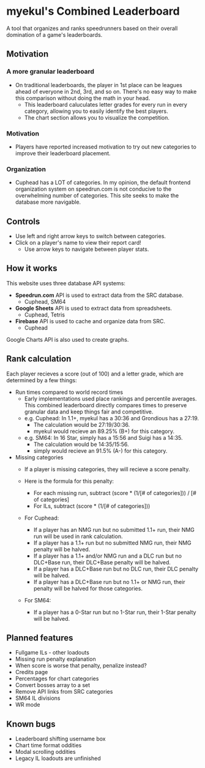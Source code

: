 # myekul's Combined Leaderboard
A tool that organizes and ranks speedrunners based on their overall domination of a game's leaderboards.

## Motivation
### A more granular leaderboard
- On traditional leaderboards, the player in 1st place can be leagues ahead of everyone in 2nd, 3rd, and so on. There's no easy way to make this comparison without doing the math in your head.
    - This leaderboard caluculates letter grades for every run in every category, allowing you to easily identify the best players.
    - The chart section allows you to visualize the competition.
### Motivation
- Players have reported increased motivation to try out new categories to improve their leaderboard placement.
### Organization
- Cuphead has a LOT of categories. In my opinion, the default frontend organization system on speedrun.com is not conducive to the overwhelming number of categories. This site seeks to make the database more navigable.

## Controls
- Use left and right arrow keys to switch between categories.
- Click on a player's name to view their report card!
    - Use arrow keys to navigate between player stats.

## How it works
This website uses three database API systems:
- **Speedrun.com** API is used to extract data from the SRC database.
    - Cuphead, SM64
- **Google Sheets** API is used to extract data from spreadsheets.
    - Cuphead, Tetris
- **Firebase** API is used to cache and organize data from SRC.
    - Cuphead

Google Charts API is also used to create graphs.

## Rank calculation
Each player recieves a score (out of 100) and a letter grade, which are determined by a few things:
- Run times compared to world record times
    - Early implementations used place rankings and percentile averages. This combined leaderboard directly compares times to preserve granular data and keep things fair and competitive.
    - e.g. Cuphead: In 1.1+, myekul has a 30:36 and Grondious has a 27:19.
        - The calculation would be 27:19/30:36.
        - myekul would recieve an 89.25% (B+) for this category.
    - e.g. SM64: In 16 Star, simply has a 15:56 and Suigi has a 14:35.
        - The calculation would be 14:35/15:56.
        - simply would recieve an 91.5% (A-) for this category.
- Missing categories
    - If a player is missing categories, they will recieve a score penalty.
    - Here is the formula for this penalty:
        - For each missing run, subtract (score * (1/[# of categories])) / [# of categories]
        - For ILs, subtract (score * (1/[# of categories]))
    
    - For Cuphead:
        - If a player has an NMG run but no submitted 1.1+ run, their NMG run will be used in rank calculation.
        - If a player has a 1.1+ run but no submitted NMG run, their NMG penalty will be halved.
        - If a player has a 1.1+ and/or NMG run and a DLC run but no DLC+Base run, their DLC+Base penalty will be halved.
        - If a player has a DLC+Base run but no DLC run, their DLC penalty will be halved.
        - If a player has a DLC+Base run but no 1.1+ or NMG run, their penalty will be halved for those categories.
    - For SM64:
        - If a player has a 0-Star run but no 1-Star run, their 1-Star penalty will be halved.

## Planned features
- Fullgame ILs - other loadouts
- Missing run penalty explanation
- When score is worse that penalty, penalize instead?
- Credits page
- Percentages for chart categories
- Convert bosses array to a set
- Remove API links from SRC categories
- SM64 IL divisions
- WR mode

## Known bugs
- Leaderboard shifting username box
- Chart time format oddities
- Modal scrolling oddities
- Legacy IL loadouts are unfinished
